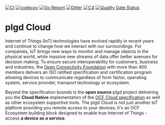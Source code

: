 [![CI](https://github.com/plgd-dev/cloud/workflows/CI/badge.svg)](https://github.com/plgd-dev/cloud/actions?query=workflow%3ACI)
[![codecov](https://codecov.io/gh/plgd-dev/cloud/branch/master/graph/badge.svg)](https://codecov.io/gh/plgd-dev/cloud)
[![Go Report](https://goreportcard.com/badge/github.com/plgd-dev/cloud)](https://goreportcard.com/report/github.com/plgd-dev/cloud)
[![Gitter](https://badges.gitter.im/ocfcloud/Lobby.svg)](https://gitter.im/ocfcloud/Lobby?utm_source=badge&utm_medium=badge&utm_campaign=pr-badge)
[![C4](https://img.shields.io/badge/structurizr%20-C4%20model-%231168BD)](https://structurizr.com/share/60796/diagrams#plgdSystem)
[![Quality Gate Status](https://sonarcloud.io/api/project_badges/measure?project=plgd-dev_cloud&metric=alert_status)](https://sonarcloud.io/dashboard?id=plgd-dev_cloud)

# plgd Cloud
Internet of Things (IoT) technologies have evolved rapidly in recent years and continue to change how we interact with our surroundings. For companies, IoT brings new ways to monitor and manage objects in the physical world, while massive new streams of data offer better avenues for decision making. To ensure secure interoperability for customers, business and industries, the [Open Connectivity Foundation](https://openconnectivity.org/) with more than 400 members delivers an ISO ratified specification and certification program allowing devices to communicate regardless of form factor, operating system, service provider, transport technology or ecosystem.

Beyond the specification bounds is the **open source** plgd project delivering you the **Cloud Native** implementation of the [OCF Cloud specification](https://openconnectivity.org/developer/specifications/) as well as other ecosystem supportive tools. The plgd Cloud is not just another IoT platform providing you remote access to your devices; it's an OCF Ecosystem building block designed to enable true Internet of Things - access **a device as a service**.
